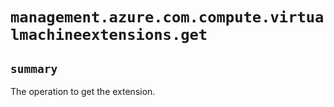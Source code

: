 # `management.azure.com.compute.virtualmachineextensions.get`

## `summary`
The operation to get the extension.


